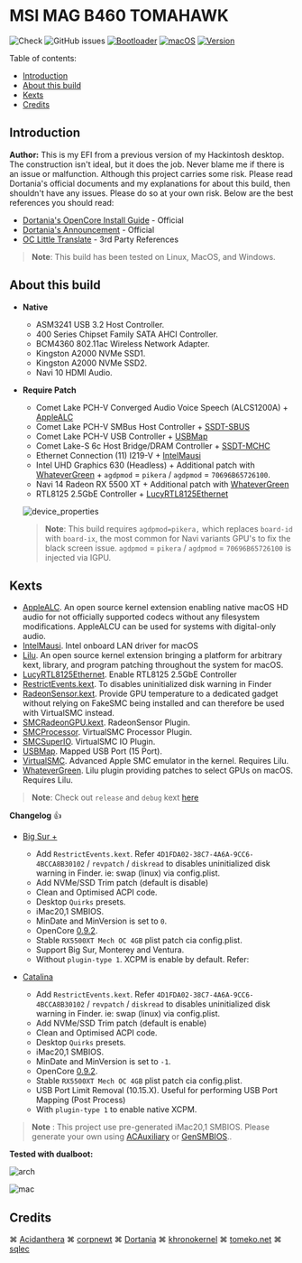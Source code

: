# MSI MAG B460 TOMAHAWK

![Check](https://img.shields.io/badge/Status-Pass-brightgreen)
![GitHub issues](https://img.shields.io/github/issues/theofficialcopypaste/ASRockB460MSL-OC?color=blue&label=Issues)
[![Bootloader](https://img.shields.io/badge/Bootloader-OpenCore-yellow)](https://github.com/theofficialcopypaste/ASRockB460MSL-OC/releases)
[![macOS](https://img.shields.io/badge/Compatible-Catalina/Monterey/Ventura-orange)](https://www.apple.com/ge/macos/monterey/)
[![Version](https://img.shields.io/badge/Version-0.9.0-white)](https://github.com/acidanthera/OpenCorePkg/releases)

Table of contents:

-   [Introduction](#introduction)
-   [About this build](#about-this-build)
-   [Kexts](#kexts)
-   [Credits](#credits)

## Introduction

**Author:** This is my EFI from a previous version of my Hackintosh desktop. The construction isn't ideal, but it does the job. Never blame me if there is an issue or malfunction.   Although this project carries some risk. Please read Dortania's official documents and my explanations for about this build, then shouldn't have any issues. Please do so at your own risk. Below are the best references you should read:

-   [Dortania's OpenCore Install Guide](https://dortania.github.io/OpenCore-Install-Guide/) - Official
-   [Dortania's Announcement](https://dortania.github.io/) - Official
-   [OC Little Translate](https://github.com/5T33Z0/OC-Little-Translated) - 3rd Party References

> **Note**: This build has been tested on Linux, MacOS, and Windows.

## About this build

-   **Native**
    -   ASM3241 USB 3.2 Host Controller.
    -   400 Series Chipset Family SATA AHCI Controller.
    -   BCM4360 802.11ac Wireless Network Adapter.
    -   Kingston A2000 NVMe SSD1.
    -   Kingston A2000 NVMe SSD2.
    -   Navi 10 HDMI Audio.

-   **Require Patch**
    -   Comet Lake PCH-V Converged Audio Voice Speech (ALCS1200A) + [AppleALC](https://github.com/acidanthera/AppleALC)
    -   Comet Lake PCH-V SMBus Host Controller + [SSDT-SBUS](https://dortania.github.io/Getting-Started-With-ACPI/Universal/smbus.html)
    -   Comet Lake PCH-V USB Controller + [USBMap](https://github.com/USBToolBox/tool)
    -   Comet Lake-S 6c Host Bridge/DRAM Controller + [SSDT-MCHC](https://dortania.github.io/Getting-Started-With-ACPI/Universal/smbus.html)
    -   Ethernet Connection (11) I219-V + [IntelMausi](https://github.com/acidanthera/IntelMausi)
    -   Intel UHD Graphics 630 (Headless) + Additional patch with [WhateverGreen](https://github.com/acidanthera/WhateverGreen) + `agdpmod` = `pikera` / `agdpmod` = `70696B65726100`. 
    -   Navi 14 Radeon RX 5500 XT + Additional patch with [WhateverGreen](https://github.com/acidanthera/WhateverGreen)
    -   RTL8125 2.5GbE Controller + [LucyRTL8125Ethernet](https://github.com/Mieze/LucyRTL8125Ethernet)

    ![device_properties](https://github.com/iamyounix/msimagb460_tomahawk/assets/72515939/f5cd940f-00de-4c38-b1a3-0d4fca85d351)

    > **Note**: This build requires `agdpmod=pikera,` which replaces `board-id` with `board-ix`, the most common for Navi variants GPU's to fix the black screen issue. `agdpmod` = `pikera` / `agdpmod` = `70696B65726100` is injected via IGPU.

## Kexts

-   [AppleALC](https://github.com/acidanthera/AppleALC). An open source kernel extension enabling native macOS HD audio for not officially supported codecs without any filesystem modifications. AppleALCU can be used for systems with digital-only audio.
-   [IntelMausi](https://github.com/acidanthera/IntelMausi). Intel onboard LAN driver for macOS
-   [Lilu](https://github.com/acidanthera/Lilu). An open source kernel extension bringing a platform for arbitrary kext, library, and program patching throughout the system for macOS.
-   [LucyRTL8125Ethernet](https://github.com/Mieze/LucyRTL8125Ethernet). Enable RTL8125 2.5GbE Controller
-   [RestrictEvents.kext](https://github.com/acidanthera/RestrictEvents). To disables uninitialized disk warning in Finder
-   [RadeonSensor.kext](https://github.com/aluveitie/RadeonSensor). Provide GPU temperature to a dedicated gadget without relying on FakeSMC being installed and can therefore be used with VirtualSMC instead.
-   [SMCRadeonGPU.kext](https://github.com/aluveitie/RadeonSensor). RadeonSensor Plugin.
-   [SMCProcessor](https://github.com/acidanthera/VirtualSMC). VirtualSMC Processor Plugin.
-   [SMCSuperIO](https://github.com/acidanthera/VirtualSMC). VirtualSMC IO Plugin.
-   [USBMap](https://github.com/USBToolBox/tool). Mapped USB Port (15 Port).
-   [VirtualSMC](https://github.com/acidanthera/VirtualSMC). Advanced Apple SMC emulator in the kernel. Requires Lilu.
-   [WhateverGreen](https://github.com/acidanthera/WhateverGreen). Lilu plugin providing patches to select GPUs on macOS. Requires Lilu.

> **Note**: Check out `release` and `debug` kext [here](https://dortania.github.io/builds/) 

**Changelog** 👍

-   [Big Sur +](https://github.com/iamyounix/msimagb460_tomahawk/releases/download/Release/bigsur+_0.9.2.zip)
    -   Add `RestrictEvents.kext`. Refer `4D1FDA02-38C7-4A6A-9CC6-4BCCA8B30102` / `revpatch`  / `diskread` to disables uninitialized disk warning in Finder. ie: swap (linux) via config.plist.
    -   Add NVMe/SSD Trim patch (default is disable)
    -   Clean and Optimised ACPI code.
    -   Desktop `Quirks` presets.
    -   iMac20,1 SMBIOS.
    -   MinDate and MinVersion is set to `0`.
    -   OpenCore [0.9.2](https://github.com/acidanthera/OpenCorePkg/releases).
    -   Stable `RX5500XT Mech OC 4GB` plist patch cia config.plist.
    -   Support Big Sur, Monterey and Ventura.
    -   Without `plugin-type 1`. XCPM is enable by default. Refer: 

-   [Catalina](https://github.com/iamyounix/msimagb460_tomahawk/releases/download/Release/catalina_0.9.2.zip) 
    -   Add `RestrictEvents.kext`. Refer `4D1FDA02-38C7-4A6A-9CC6-4BCCA8B30102` / `revpatch`  / `diskread` to disables uninitialized disk warning in Finder. ie: swap (linux) via config.plist.
    -   Add NVMe/SSD Trim patch (default is enable)
    -   Clean and Optimised ACPI code.
    -   Desktop `Quirks` presets.
    -   iMac20,1 SMBIOS.
    -   MinDate and MinVersion is set to `-1`.
    -   OpenCore [0.9.2](https://github.com/acidanthera/OpenCorePkg/releases).
    -   Stable `RX5500XT Mech OC 4GB` plist patch cia config.plist.
    -   USB Port Limit Removal (10.15.X). Useful for performing USB Port Mapping (Post Process)
    -   With `plugin-type 1` to enable native XCPM.

> **Note** : This project use pre-generated iMac20,1 SMBIOS. Please generate your own using [ACAuxiliary](https://github.com/ic005k/OCAuxiliaryTools) or [GenSMBIOS](https://github.com/corpnewt/GenSMBIOS)..

**Tested with dualboot:**

![arch](https://github.com/iamyounix/msimagb460_tomahawk/assets/72515939/42d2b969-9b29-41a8-adc6-8bcaeae8bd0c)

![mac](https://github.com/iamyounix/msimagb460_tomahawk/assets/72515939/b5fda91a-ac01-42b3-8312-168cbbbd0bc0)

## Credits

⌘ [Acidanthera](https://github.com/acidanthera/) ⌘ [corpnewt](https://github.com/corpnewt) ⌘ [Dortania](https://github.com/dortania) ⌘ [khronokernel](https://github.com/khronokernel) ⌘ [tomeko.net](http://tomeko.net/index.php?lang=en) ⌘ [sqlec](https://apple.sqlsec.com/6-%E5%AE%9E%E7%94%A8%E5%A7%BF%E5%8A%BF/)
